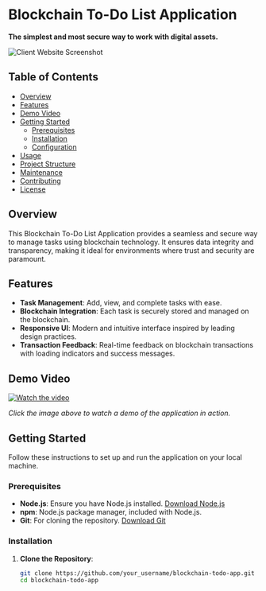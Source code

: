 # Blockchain To-Do List Application

**The simplest and most secure way to work with digital assets.**

![Client Website Screenshot](C:\Users\alonw\Desktop\Blockchain-App\frontend\App_Image.png)

## Table of Contents

- [Overview](#overview)
- [Features](#features)
- [Demo Video](#demo-video)
- [Getting Started](#getting-started)
  - [Prerequisites](#prerequisites)
  - [Installation](#installation)
  - [Configuration](#configuration)
- [Usage](#usage)
- [Project Structure](#project-structure)
- [Maintenance](#maintenance)
- [Contributing](#contributing)
- [License](#license)

## Overview

This Blockchain To-Do List Application provides a seamless and secure way to manage tasks using blockchain technology. It ensures data integrity and transparency, making it ideal for environments where trust and security are paramount.

## Features

- **Task Management**: Add, view, and complete tasks with ease.
- **Blockchain Integration**: Each task is securely stored and managed on the blockchain.
- **Responsive UI**: Modern and intuitive interface inspired by leading design practices.
- **Transaction Feedback**: Real-time feedback on blockchain transactions with loading indicators and success messages.

## Demo Video

[![Watch the video](path_to_video_thumbnail.png)](path_to_demo_video.mp4)

*Click the image above to watch a demo of the application in action.*

## Getting Started

Follow these instructions to set up and run the application on your local machine.

### Prerequisites

- **Node.js**: Ensure you have Node.js installed. [Download Node.js](https://nodejs.org/)
- **npm**: Node.js package manager, included with Node.js.
- **Git**: For cloning the repository. [Download Git](https://git-scm.com/)

### Installation

1. **Clone the Repository**:

   ```bash
   git clone https://github.com/your_username/blockchain-todo-app.git
   cd blockchain-todo-app
